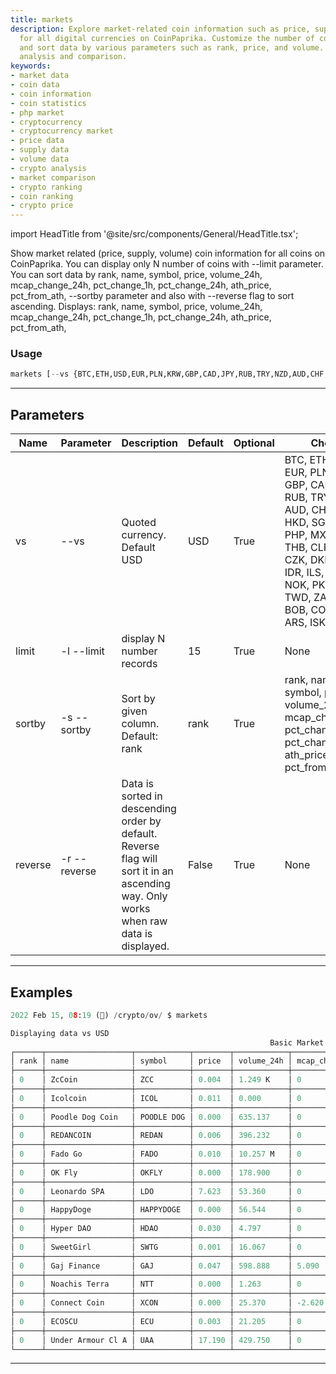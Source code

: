 ```yaml
---
title: markets
description: Explore market-related coin information such as price, supply, and volume
  for all digital currencies on CoinPaprika. Customize the number of coins to be displayed
  and sort data by various parameters such as rank, price, and volume. Ideal for cryptocurrency
  analysis and comparison.
keywords:
- market data
- coin data
- coin information
- coin statistics
- php market
- cryptocurrency
- cryptocurrency market
- price data
- supply data
- volume data
- crypto analysis
- market comparison
- crypto ranking
- coin ranking
- crypto price
---
```


import HeadTitle from '@site/src/components/General/HeadTitle.tsx';

<HeadTitle title="crypto /ov/markets - Reference | OpenBB Terminal Docs" />

Show market related (price, supply, volume) coin information for all coins on CoinPaprika. You can display only N number of coins with --limit parameter. You can sort data by rank, name, symbol, price, volume_24h, mcap_change_24h, pct_change_1h, pct_change_24h, ath_price, pct_from_ath, --sortby parameter and also with --reverse flag to sort ascending. Displays: rank, name, symbol, price, volume_24h, mcap_change_24h, pct_change_1h, pct_change_24h, ath_price, pct_from_ath,

### Usage

```python wordwrap
markets [--vs {BTC,ETH,USD,EUR,PLN,KRW,GBP,CAD,JPY,RUB,TRY,NZD,AUD,CHF,UAH,HKD,SGD,NGN,PHP,MXN,BRL,THB,CLP,CNY,CZK,DKK,HUF,IDR,ILS,INR,MYR,NOK,PKR,SEK,TWD,ZAR,VND,BOB,COP,PEN,ARS,ISK}] [-l LIMIT] [-s {rank,name,symbol,price,volume_24h,mcap_change_24h,pct_change_1h,pct_change_24h,ath_price,pct_from_ath}] [-r]
```

---

## Parameters

| Name | Parameter | Description | Default | Optional | Choices |
| ---- | --------- | ----------- | ------- | -------- | ------- |
| vs | --vs | Quoted currency. Default USD | USD | True | BTC, ETH, USD, EUR, PLN, KRW, GBP, CAD, JPY, RUB, TRY, NZD, AUD, CHF, UAH, HKD, SGD, NGN, PHP, MXN, BRL, THB, CLP, CNY, CZK, DKK, HUF, IDR, ILS, INR, MYR, NOK, PKR, SEK, TWD, ZAR, VND, BOB, COP, PEN, ARS, ISK |
| limit | -l  --limit | display N number records | 15 | True | None |
| sortby | -s  --sortby | Sort by given column. Default: rank | rank | True | rank, name, symbol, price, volume_24h, mcap_change_24h, pct_change_1h, pct_change_24h, ath_price, pct_from_ath |
| reverse | -r  --reverse | Data is sorted in descending order by default. Reverse flag will sort it in an ascending way. Only works when raw data is displayed. | False | True | None |


---

## Examples

```python
2022 Feb 15, 08:19 (🦋) /crypto/ov/ $ markets

Displaying data vs USD
                                                          Basic Market Information
┌──────┬───────────────────┬────────────┬────────┬────────────┬─────────────────┬───────────────┬────────────────┬───────────┬──────────────┐
│ rank │ name              │ symbol     │ price  │ volume_24h │ mcap_change_24h │ pct_change_1h │ pct_change_24h │ ath_price │ pct_from_ath │
├──────┼───────────────────┼────────────┼────────┼────────────┼─────────────────┼───────────────┼────────────────┼───────────┼──────────────┤
│ 0    │ ZcCoin            │ ZCC        │ 0.004  │ 1.249 K    │ 0               │ -0.230        │ -1.290         │ 0.014     │ -72.510      │
├──────┼───────────────────┼────────────┼────────┼────────────┼─────────────────┼───────────────┼────────────────┼───────────┼──────────────┤
│ 0    │ Icolcoin          │ ICOL       │ 0.011  │ 0.000      │ 0               │ -0.040        │ 3.100          │ 1.099     │ -98.990      │
├──────┼───────────────────┼────────────┼────────┼────────────┼─────────────────┼───────────────┼────────────────┼───────────┼──────────────┤
│ 0    │ Poodle Dog Coin   │ POODLE DOG │ 0.000  │ 635.137    │ 0               │ 0             │ 0              │ nan       │ nan          │
├──────┼───────────────────┼────────────┼────────┼────────────┼─────────────────┼───────────────┼────────────────┼───────────┼──────────────┤
│ 0    │ REDANCOIN         │ REDAN      │ 0.006  │ 396.232    │ 0               │ -0.040        │ 4.110          │ 0.017     │ -66.030      │
├──────┼───────────────────┼────────────┼────────┼────────────┼─────────────────┼───────────────┼────────────────┼───────────┼──────────────┤
│ 0    │ Fado Go           │ FADO       │ 0.010  │ 10.257 M   │ 0               │ 1.250         │ -25.140        │ 0.021     │ -49.900      │
├──────┼───────────────────┼────────────┼────────┼────────────┼─────────────────┼───────────────┼────────────────┼───────────┼──────────────┤
│ 0    │ OK Fly            │ OKFLY      │ 0.000  │ 178.900    │ 0               │ -0.340        │ 0.540          │ 0.000     │ -6.600       │
├──────┼───────────────────┼────────────┼────────┼────────────┼─────────────────┼───────────────┼────────────────┼───────────┼──────────────┤
│ 0    │ Leonardo SPA      │ LDO        │ 7.623  │ 53.360     │ 0               │ -0.260        │ -0.180         │ 8.860     │ -13.930      │
├──────┼───────────────────┼────────────┼────────┼────────────┼─────────────────┼───────────────┼────────────────┼───────────┼──────────────┤
│ 0    │ HappyDoge         │ HAPPYDOGE  │ 0.000  │ 56.544     │ 0               │ -0.210        │ -5             │ 0.000     │ -23.840      │
├──────┼───────────────────┼────────────┼────────┼────────────┼─────────────────┼───────────────┼────────────────┼───────────┼──────────────┤
│ 0    │ Hyper DAO         │ HDAO       │ 0.030  │ 4.797      │ 0               │ -0.230        │ -0.130         │ 0.031     │ -2.500       │
├──────┼───────────────────┼────────────┼────────┼────────────┼─────────────────┼───────────────┼────────────────┼───────────┼──────────────┤
│ 0    │ SweetGirl         │ SWTG       │ 0.001  │ 16.067     │ 0               │ -0.210        │ 6.340          │ 0.001     │ -1           │
├──────┼───────────────────┼────────────┼────────┼────────────┼─────────────────┼───────────────┼────────────────┼───────────┼──────────────┤
│ 0    │ Gaj Finance       │ GAJ        │ 0.047  │ 598.888    │ 5.090           │ 0.280         │ 5.090          │ 0.568     │ -91.780      │
├──────┼───────────────────┼────────────┼────────┼────────────┼─────────────────┼───────────────┼────────────────┼───────────┼──────────────┤
│ 0    │ Noachis Terra     │ NTT        │ 0.000  │ 1.263      │ 0               │ -0.210        │ 6.250          │ 0.000     │ -85.260      │
├──────┼───────────────────┼────────────┼────────┼────────────┼─────────────────┼───────────────┼────────────────┼───────────┼──────────────┤
│ 0    │ Connect Coin      │ XCON       │ 0.000  │ 25.370     │ -2.620          │ -0.040        │ -2.620         │ 0.696     │ -99.960      │
├──────┼───────────────────┼────────────┼────────┼────────────┼─────────────────┼───────────────┼────────────────┼───────────┼──────────────┤
│ 0    │ ECOSCU            │ ECU        │ 0.003  │ 21.205     │ 0               │ -0.210        │ 1.680          │ 0.004     │ -23.090      │
├──────┼───────────────────┼────────────┼────────┼────────────┼─────────────────┼───────────────┼────────────────┼───────────┼──────────────┤
│ 0    │ Under Armour Cl A │ UAA        │ 17.190 │ 429.750    │ 0               │ 0             │ -1.770         │ 27.140    │ -36.660      │
└──────┴───────────────────┴────────────┴────────┴────────────┴─────────────────┴───────────────┴────────────────┴───────────┴──────────────┘
```
---
